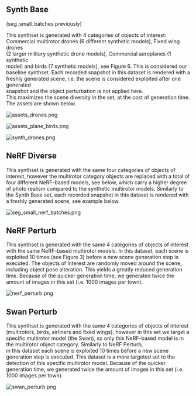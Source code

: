 ## Synth Base

(seg_small_batches previously)

This synthset is generated with 4 categories of objects of interest:  
Commercial multirotor drones (6 different synthetic models), Fixed wing drones  
(2 larger military synthetic drone models), Commercial aeroplanes (1 synthetic  
model) and birds (7 synthetic models), see Figure 6. This is considered our  
baseline synthset. Each recorded snapshot in this dataset is rendered with a  
freshly generated scene, i.e. the scene is considered exploited after one generated  
snapshot and the object perturbation is not applied here.  
This maximizes the scene diversity in the set, at the cost of generation time. The assets are shown below.

![assets_drones.png](.attachments.3565740/assets_drones.png)

![assets_plane_birds.png](.attachments.3565740/image%20%282%29.png)

![synth_drones.png](.attachments.3565740/synth_drones.png)

## NeRF Diverse

This synthset is generated with the same four categories of objects of interest, however the multirotor category objects are replaced with a total of four different NeRF-based models, see below, which carry a higher degree of photo realism compared to the synthetic multirotor models. Similarly to the Synth Base set, each recorded snapshot in this dataset is rendered with a freshly generated scene, see example below.

![seg_small_nerf_batches.png](.attachments.3565740/seg_small_nerf_batches.png)

## NeRF Perturb

This synthset is generated with the same 4 categories of objects of interest with the same NeRF-based multirotor models. In this dataset, each scene is exploited 10 times (see Figure 3) before a new scene generation step is executed. The objects of interest are randomly moved around the scene, including object pose alteration. This yields a greatly reduced generation time. Because of the quicker generation time, we generated twice the amount of images in this set (i.e. 1000 images per town).

![nerf_perturb.png](.attachments.3565740/nerf_perturb.png)

## Swan Perturb

This synthset is generated with the same 4 categories of objects of interest (multirotors, birds, airliners and fixed wings), however in this set we target a specific multirotor model (the Swan), so only this NeRF-based model is in the multirotor object category. Similarly to NeRF Perturb,  
in this dataset each scene is exploited 10 times before a new scene generation step is executed. This dataset is a more targeted set to the detection of this specific multirotor model. Because of the quicker generation time, we generated twice the amount of images in this set (i.e. 1000 images per town).

![swan_perturb.png](.attachments.3565740/swan_perturb.png)